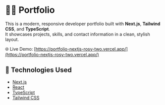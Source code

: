 # 🧑‍💻 Portfolio

This is a modern, responsive developer portfolio built with **Next.js**, **Tailwind CSS**, and **TypeScript**.  
It showcases projects, skills, and contact information in a clean, stylish layout.

🌐 Live Demo: [https://portfolio-nextjs-rosy-two.vercel.app/](https://portfolio-nextjs-rosy-two.vercel.app/)

## 📁 Technologies Used

- [Next.js](https://nextjs.org/)
- [React](https://reactjs.org/)
- [TypeScript](https://www.typescriptlang.org/)
- [Tailwind CSS](https://tailwindcss.com/)
